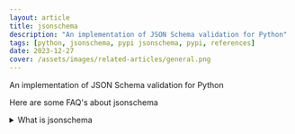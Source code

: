 ```yaml
---
layout: article
title: jsonschema
description: "An implementation of JSON Schema validation for Python"
tags: [python, jsonschema, pypi jsonschema, pypi, references]
date: 2023-12-27
cover: /assets/images/related-articles/general.png
---
```


An implementation of JSON Schema validation for Python

Here are some FAQ's about jsonschema
<details>
<summary>What is jsonschema</summary>
An implementation of JSON Schema validation for Python
</details>
